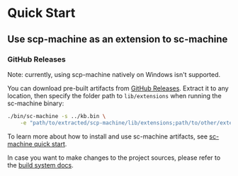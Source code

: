 # Quick Start

## Use scp-machine as an extension to sc-machine

### GitHub Releases

Note: currently, using scp-machine natively on Windows isn't supported.

You can download pre-built artifacts from [GitHub Releases](https://github.com/ostis-ai/scp-machine/releases). Extract it to any location, then specify the folder path to `lib/extensions` when running the sc-machine binary:

```sh
./bin/sc-machine -s ../kb.bin \
    -e "path/to/extracted/scp-machine/lib/extensions;path/to/other/extensions"
```

To learn more about how to install and use sc-machine artifacts, see [sc-machine quick start](https://ostis-ai.github.io/sc-machine/quick_start/).

In case you want to make changes to the project sources, please refer to the [build system docs](https://ostis-ai.github.io/scp-machine/build/build_system/).
